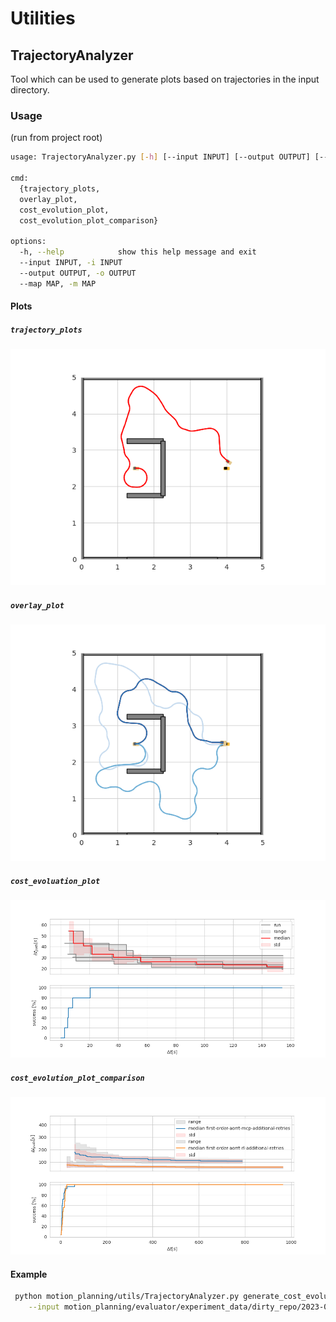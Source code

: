 # Utilities

## TrajectoryAnalyzer
Tool which can be used to generate plots based on trajectories in the input directory.
### Usage
(run from project root)
```bash
usage: TrajectoryAnalyzer.py [-h] [--input INPUT] [--output OUTPUT] [--map MAP] {cmd}

cmd:
  {trajectory_plots,
  overlay_plot,
  cost_evolution_plot,
  cost_evolution_plot_comparison}

options:
  -h, --help            show this help message and exit
  --input INPUT, -i INPUT
  --output OUTPUT, -o OUTPUT
  --map MAP, -m MAP
```
#### Plots
##### `trajectory_plots`
![Demo Trajectory Plot](./figures/demo_trajectory.png)
##### `overlay_plot`
![Demo Overlay Plot](./figures/demo_overlay_plot.png)
##### `cost_evoluation_plot`
![Demo Cost Evaluation Plot](./figures/demo_cost_evaluation_plot_v2.png)
##### `cost_evolution_plot_comparison`
![Demo Cost Evaluation Plot](./figures/demo_cost_evolution_plot_comparison.png)






#### Example
```bash
 python motion_planning/utils/TrajectoryAnalyzer.py generate_cost_evolution_plot_meta_v2 \
    --input motion_planning/evaluator/experiment_data/dirty_repo/2023-06-25_0_second_order_aorrt_bugtrap_rl
```
